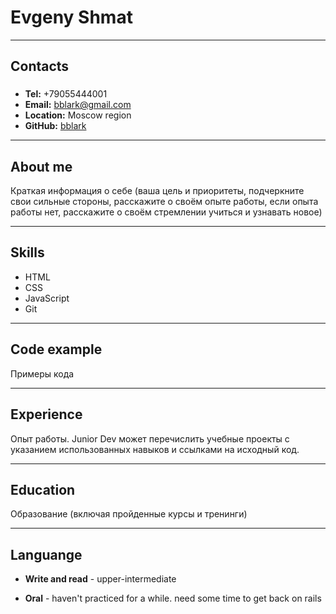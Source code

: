 # **Evgeny Shmat**

---

## **Contacts**
### 
 + **Tel:** +79055444001
 + **Email:** bblark@gmail.com
 + **Location:** Moscow region
 + **GitHub:** [bblark](https://github.com/bblark/rsschool-cv)
---
## **About me**
Краткая информация о себе (ваша цель и приоритеты, подчеркните свои сильные стороны, расскажите о своём опыте работы, если опыта работы нет, расскажите о своём стремлении учиться и узнавать новое)

---

## **Skills**
   + HTML
   + CSS
   + JavaScript
   + Git
---
## **Code example**
Примеры кода

---
## **Experience**
Опыт работы. Junior Dev может перечислить учебные проекты с указанием использованных навыков и ссылками на исходный код.

---
## **Education**
Образование (включая пройденные курсы и тренинги)

---
## **Languange**
 + **Write and read** - upper-intermediate

 + **Oral** - haven't practiced for a while. need some time to get back on rails
